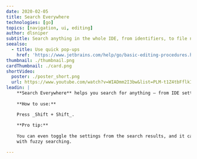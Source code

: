 ```yaml
---
date: 2020-02-05
title: Search Everywhere
technologies: [go]
topics: [navigation, ui, editing]
author: dlsniper
subtitle: Search anything in the whole IDE, from identifiers, to file names, to settings
seealso:
  - title: Use quick pop-ups
    href: 'https://www.jetbrains.com/help/go/basic-editing-procedures.html#quick_popups'
thumbnail: ./thumbnail.png
cardThumbnail: ./card.png
shortVideo:
  poster: ./poster_short.png
  url: https://www.youtube.com/watch?v=WIADmm2I3bw&list=PLM-t1Z4tbFflkIOaap4P-BV30ZrZwrDld&index=26&t=0s
leadin: |
    **Search Everywhere** helps you search for anything – from IDE settings to parts of your code.
    
    **How to use:**

    Press _Shift + Shift_.
    
    **Pro tip:**
    
    You can even toggle the settings from the search results, and it can be used
    with fuzzy searching.

---
```

